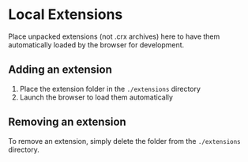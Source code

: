 # Local Extensions

Place unpacked extensions (not .crx archives) here to have them automatically loaded by the browser for development.

## Adding an extension

1. Place the extension folder in the `./extensions` directory
2. Launch the browser to load them automatically

## Removing an extension

To remove an extension, simply delete the folder from the `./extensions` directory.

